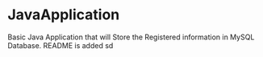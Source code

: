 # JavaApplication
Basic Java Application that will Store the Registered information in MySQL Database.
README is added
sd
